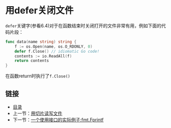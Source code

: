 # 用defer关闭文件

`defer`关键字(参看6.4)对于在函数结束时关闭打开的文件非常有用，例如下面的代码片段：

```go
func data(name string) string {
	f := os.Open(name, os.O_RDONLY, 0)
	defer f.Close() // idiomatic Go code!
	contents := io.ReadAll(f)
	return contents
}

```
在函数return时执行了`f.Close()`


## 链接

- [目录](directory.md)
- 上一节：[用切片读写文件](12.6.md)
- 下一节：[一个使用接口的实际例子:fmt.Fprintf](12.8.md)
